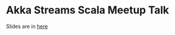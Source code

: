 Akka Streams Scala Meetup Talk
===============================

Slides are in [here](slides/index.html)

